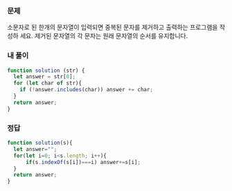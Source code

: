### 문제
소문자로 된 한개의 문자열이 입력되면 중복된 문자를 제거하고 출력하는 프로그램을 작성하 세요.
제거된 문자열의 각 문자는 원래 문자열의 순서를 유지합니다.

### 내 풀이
```js
function solution (str) {
  let answer = str[0];
  for (let char of str){
    if (!answer.includes(char)) answer += char;
  }
  return answer;
}
```

### 정답
```js
function solution(s){  
  let answer="";
  for(let i=0; i<s.length; i++){
      if(s.indexOf(s[i])===i) answer+=s[i];
  }
  return answer;
}
```
